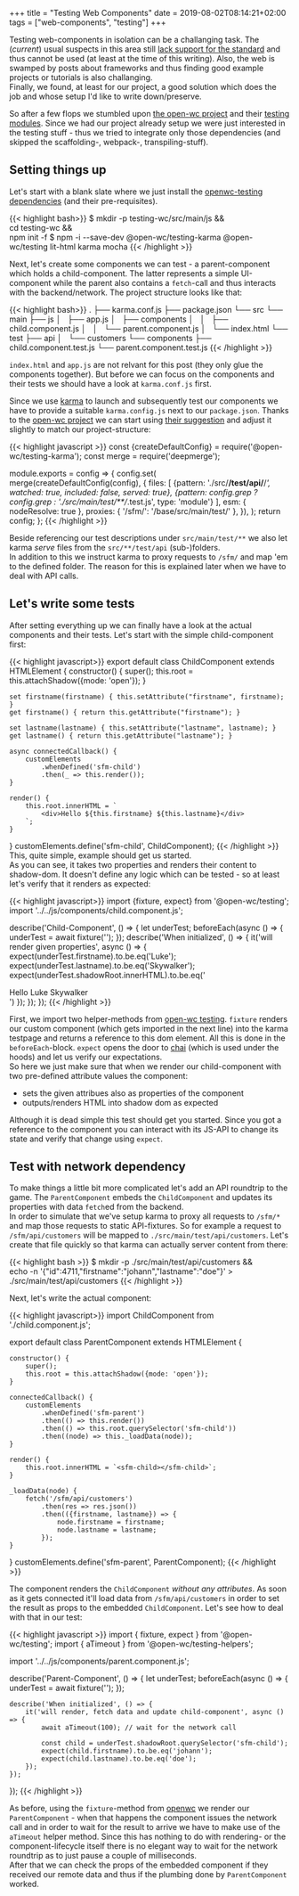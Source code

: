 +++
title = "Testing Web Components"
date = 2019-08-02T08:14:21+02:00
tags = ["web-components", "testing"]
+++

Testing web-components in isolation can be a challanging task. The (_current_) usual suspects in this area still [lack support for the standard](https://github.com/jsdom/jsdom/issues/1030) and thus cannot be used (at least at the time of this writing). Also, the web is swamped by posts about frameworks and thus finding good example projects or tutorials is also challanging.<br/>
Finally, we found, at least for our project, a good solution which does the job and whose setup I'd like to write down/preserve.
<!--more-->
So after a few flops we stumbled upon [the open-wc project][openwc] and their [testing modules][openwc-testing]. Since we had our project already setup we were just interested in the testing stuff - thus we tried to integrate only those dependencies (and skipped the scaffolding-, webpack-, transpiling-stuff).<br/>

## Setting things up

Let's start with a blank slate where we just install the [openwc-testing dependencies](https://open-wc.org/testing/testing-karma.html#default-configuration) (and their pre-requisites).

{{< highlight bash>}}
$ mkdir -p testing-wc/src/main/js && \
    cd testing-wc && \
    npm init -f
$ npm -i --save-dev @open-wc/testing-karma @open-wc/testing lit-html karma mocha 
{{< /highlight >}}

Next, let's create some components we can test - a parent-component which holds a child-component. The latter represents a simple UI-component while the parent also contains a `fetch`-call and thus interacts with the backend/network. The project structure looks like that:

{{< highlight bash>}}
.
├── karma.conf.js
├── package.json
└── src
    └── main
        ├── js
        │   ├── app.js
        │   ├── components
        │   │   ├── child.component.js
        │   │   └── parent.component.js
        │   └── index.html
        └── test
            ├── api
            │   └── customers
            └── components
                ├── child.component.test.js
                └── parent.component.test.js
{{< /highlight >}}

`index.html` and `app.js` are not relvant for this post (they only glue the components together). But before we can focus on the components and their tests we should have a look at `karma.conf.js` first.

Since we use [karma][karma] to launch and subsequently test our components we have to provide a suitable `karma.config.js` next to our `package.json`. Thanks to the [open-wc project][openwc] we can start using [their suggestion](https://open-wc.org/testing/testing-karma.html#manual-setup) and adjust it slightly to match our project-structure:

{{< highlight javascript >}}
const {createDefaultConfig} = require('@open-wc/testing-karma');
const merge = require('deepmerge');

module.exports = config => {
    config.set(
            merge(createDefaultConfig(config), {
                files: [
                    {pattern: './src/**/test/api/**/*', watched: true, included: false, served: true},
                    {pattern: config.grep ? config.grep : './src/main/test/**/*.test.js', type: 'module'}
                ],
            esm: {
                nodeResolve: true
            },
            proxies: {
                '/sfm/': '/base/src/main/test/'
            },
        }),
    );
    return config;
};
{{< /highlight >}}

Beside referencing our test descriptions under `src/main/test/**` we also let karma _serve_ files from the `src/**/test/api` (sub-)folders.<br/>
In addition to this we instruct karma to proxy requests to `/sfm/` and map 'em to the defined folder. The reason for this is explained later when we have to deal with API calls.

## Let's write some tests

After setting everything up we can finally have a look at the actual components and their tests. Let's start with the simple child-component first:

{{< highlight javascript>}}
export default class ChildComponent extends HTMLElement {
    constructor() {
        super();
        this.root = this.attachShadow({mode: 'open'});
    }

    set firstname(firstname) { this.setAttribute("firstname", firstname); }
    get firstname() { return this.getAttribute("firstname"); }

    set lastname(lastname) { this.setAttribute("lastname", lastname); }
    get lastname() { return this.getAttribute("lastname"); }

    async connectedCallback() {
        customElements
            .whenDefined('sfm-child')
            .then(_ => this.render());
    }

    render() {
        this.root.innerHTML = `
            <div>Hello ${this.firstname} ${this.lastname}</div>
        `;
    }
}
customElements.define('sfm-child', ChildComponent);
{{< /highlight >}}
This, quite simple, example should get us started.<br/> 
As you can see, it takes two properties and renders their content to shadow-dom. It doesn't define any logic which can be tested - so at least let's verify that it renders as expected:

{{< highlight javascript>}}
import {fixture, expect} from '@open-wc/testing';
import '../../js/components/child.component.js';

describe('Child-Component', () => {
    let underTest;
    beforeEach(async () => {
        underTest = await fixture('<sfm-child firstname="Luke" lastname="Skywalker"></sfm-child>');
    });
    describe('When initialized', () => {
        it('will render given properties', async () => {
            expect(underTest.firstname).to.be.eq('Luke');
            expect(underTest.lastname).to.be.eq('Skywalker');
            expect(underTest.shadowRoot.innerHTML).to.be.eq('<div>Hello Luke Skywalker</div>')
        });
    });
});
{{< /highlight >}}

First, we import two helper-methods from [open-wc testing][openwc-testing]. `fixture` renders our custom component (which gets imported in the next line) into the karma testpage and returns a reference to this dom element. All this is done in the `beforeEach`-block. `expect` opens the door to [chai][chai] (which is used under the hoods) and let us verify our expectations.<br/>
So here we just make sure that when we render our child-component with two pre-defined attribute values the component:

- sets the given attribues also as properties of the component
- outputs/renders HTML into shadow dom as expected

Although it is dead simple this test should get you started. Since you got a reference to the component you can interact with its JS-API to change its state and verify that change using `expect`. 

## Test with network dependency

To make things a little bit more complicated let's add an API roundtrip to the game. The `ParentComponent` embeds the `ChildComponent` and updates its properties with data `fetch`ed from the backend.<br/>
In order to simulate that we've setup karma to proxy all requests to `/sfm/*` and map those requests to static API-fixtures. So for example a request to `/sfm/api/customers` will be mapped to `./src/main/test/api/customers`. Let's create that file quickly so that karma can actually server content from there:

{{< highlight bash >}}
$ mkdir -p ./src/main/test/api/customers && \
    echo -n '{"id":4711,"firstname":"johann","lastname":"doe"}' > ./src/main/test/api/customers 
{{< /highlight >}}

Next, let's write the actual component:

{{< highlight javascript>}}
import ChildComponent from './child.component.js';

export default class ParentComponent extends HTMLElement {

    constructor() {
        super();
        this.root = this.attachShadow({mode: 'open'});
    }

    connectedCallback() {
        customElements
            .whenDefined('sfm-parent')
            .then(() => this.render())
            .then(() => this.root.querySelector('sfm-child'))
            .then((node) => this._loadData(node));
    }

    render() {
        this.root.innerHTML = `<sfm-child></sfm-child>`;
    }

    _loadData(node) {
        fetch('/sfm/api/customers')
            .then(res => res.json())
            .then(({firstname, lastname}) => {
                node.firstname = firstname;
                node.lastname = lastname;
            });
    }
}
customElements.define('sfm-parent', ParentComponent);
{{< /highlight >}}

The component renders the `ChildComponent` _without any attributes_. As soon as it gets connected it'll load data from `/sfm/api/customers` in order to set the result as props to the embedded `ChildComponent`. Let's see how to deal with that in our test:

{{< highlight javascript >}}
import { fixture, expect } from '@open-wc/testing';
import { aTimeout } from '@open-wc/testing-helpers';

import '../../js/components/parent.component.js';

describe('Parent-Component', () => {
    let underTest;
    beforeEach(async () => {
        underTest = await fixture('<sfm-parent></sfm-parent>');
    });

    describe('When initialized', () => {
        it('will render, fetch data and update child-component', async () => {
            await aTimeout(100); // wait for the network call

            const child = underTest.shadowRoot.querySelector('sfm-child');
            expect(child.firstname).to.be.eq('johann');
            expect(child.lastname).to.be.eq('doe');
        });
    });
});
{{< /highlight >}}

As before, using the `fixture`-method from [openwc][openwc-testing] we render our `ParentComponent` - when that happens the component issues the network call and in order to wait for the result to arrive we have to make use of the `aTimeout` helper method. Since this has nothing to do with rendering- or the component-lifecycle itself there is no elegant way to wait for the network roundtrip as to just pause a couple of milliseconds.<br/>
After that we can check the props of the embedded component if they received our remote data and thus if the plumbing done by `ParentComponent` worked.


[rollup]:http://rollupjs.org/
[openwc-testing]:https://open-wc.org/testing/
[openwc]:https://open-wc.org/
[puppeteer]:https://pptr.dev/
[karma]:http://karma-runner.github.io/latest/index.html
[mocha]:https://mochajs.org/
[chai]:https://www.chaijs.com/api/
[repo]:https://github.com/schoeffm/testing-web-components
